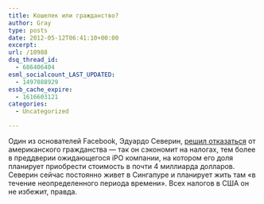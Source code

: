 ```yaml
---
title: Кошелек или гражданство?
author: Gray
type: posts
date: 2012-05-12T06:41:10+00:00
excerpt:
url: /10988
dsq_thread_id:
  - 686406404
esml_socialcount_LAST_UPDATED:
  - 1497088929
essb_cache_expire:
  - 1616603121
categories:
  - Uncategorized

---
```








Один из основателей Facebook, Эдуардо Северин, [решил отказаться][1] от американского гражданства — так он сэкономит на налогах, тем более в преддверии ожидающегося iPO компании, на котором его доля планирует приобрести стоимость в почти 4 миллиарда долларов. Северин сейчас постоянно живет в Сингапуре и планирует жить там &#171;в течение неопределенного периода времени&#187;. Всех налогов в США он не избежит, правда. 

 [1]: http://www.bloomberg.com/news/2012-05-11/facebook-co-founder-saverin-gives-up-u-s-citizenship-before-ipo.html